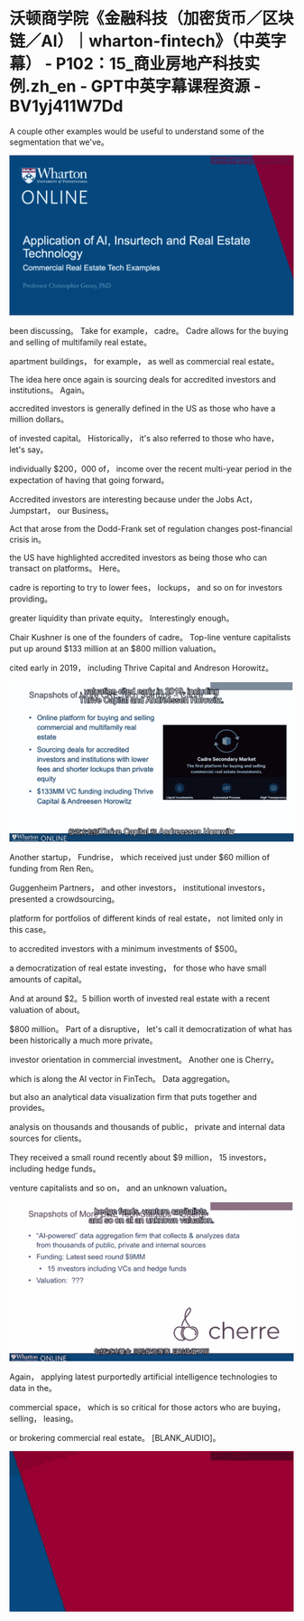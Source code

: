 # 沃顿商学院《金融科技（加密货币／区块链／AI）｜wharton-fintech》（中英字幕） - P102：15_商业房地产科技实例.zh_en - GPT中英字幕课程资源 - BV1yj411W7Dd

 A couple other examples would be useful to understand some of the segmentation that we've。



![](img/3d6a3fee72f7f02deaa50a2fe5581dff_1.png)

 been discussing。 Take for example， cadre。 Cadre allows for the buying and selling of multifamily real estate。

 apartment buildings， for example， as well as commercial real estate。

 The idea here once again is sourcing deals for accredited investors and institutions。 Again。

 accredited investors is generally defined in the US as those who have a million dollars。

 of invested capital。 Historically， it's also referred to those who have， let's say。

 individually $200，000 of， income over the recent multi-year period in the expectation of having that going forward。

 Accredited investors are interesting because under the Jobs Act， Jumpstart， our Business。

 Act that arose from the Dodd-Frank set of regulation changes post-financial crisis in。

 the US have highlighted accredited investors as being those who can transact on platforms。 Here。

 cadre is reporting to try to lower fees， lockups， and so on for investors providing。

 greater liquidity than private equity。 Interestingly enough。

 Chair Kushner is one of the founders of cadre。 Top-line venture capitalists put up around $133 million at an $800 million valuation。

 cited early in 2019， including Thrive Capital and Andreson Horowitz。



![](img/3d6a3fee72f7f02deaa50a2fe5581dff_3.png)

 Another startup， Fundrise， which received just under $60 million of funding from Ren Ren。

 Guggenheim Partners， and other investors， institutional investors， presented a crowdsourcing。

 platform for portfolios of different kinds of real estate， not limited only in this case。

 to accredited investors with a minimum investments of $500。

 a democratization of real estate investing， for those who have small amounts of capital。

 And at around $2。5 billion worth of invested real estate with a recent valuation of about。

 $800 million。 Part of a disruptive， let's call it democratization of what has been historically a much more private。

 investor orientation in commercial investment。 Another one is Cherry。

 which is along the AI vector in FinTech。 Data aggregation。

 but also an analytical data visualization firm that puts together and provides。

 analysis on thousands and thousands of public， private and internal data sources for clients。

 They received a small round recently about $9 million， 15 investors， including hedge funds。

 venture capitalists and so on， and an unknown valuation。



![](img/3d6a3fee72f7f02deaa50a2fe5581dff_5.png)

 Again， applying latest purportedly artificial intelligence technologies to data in the。

 commercial space， which is so critical for those actors who are buying， selling， leasing。

 or brokering commercial real estate。 [BLANK_AUDIO]。



![](img/3d6a3fee72f7f02deaa50a2fe5581dff_7.png)